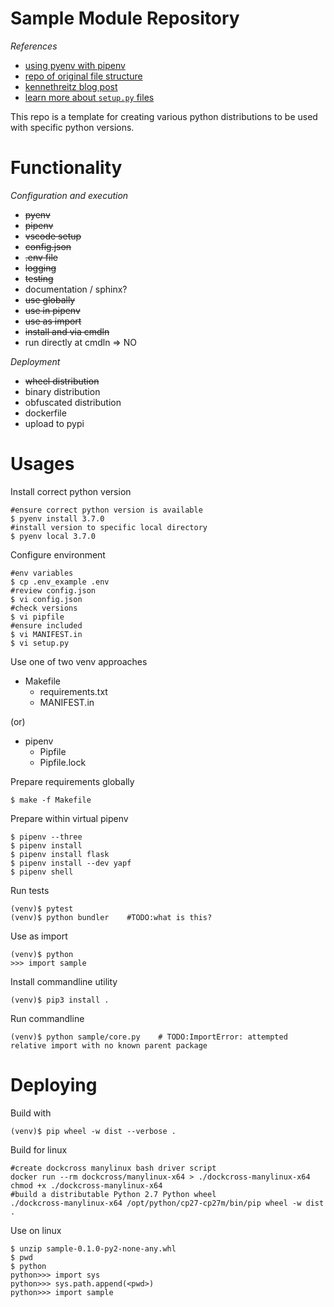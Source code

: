 Sample Module Repository
========================

_References_

* [using pyenv with pipenv](https://hackernoon.com/reaching-python-development-nirvana-bb5692adf30c)
* [repo of original file structure](https://github.com/navdeep-G/samplemod)
* [kennethreitz blog post](<http://www.kennethreitz.org/essays/repository-structure-and-python>)
* [learn more about ``setup.py`` files](https://github.com/kennethreitz/setup.py)


This repo is a template for creating various python distributions to be used with specific python versions.



Functionality
========================

_Configuration and execution_

* ~~pyenv~~
* ~~pipenv~~
* ~~vscode setup~~
* ~~config.json~~
* ~~.env file~~
* ~~logging~~
* ~~testing~~
* documentation / sphinx?
* ~~use globally~~
* ~~use in pipenv~~
* ~~use as import~~
* ~~install and via cmdln~~
* run directly at cmdln => NO

_Deployment_

* ~~wheel distribution~~
* binary distribution
* obfuscated distribution
* dockerfile
* upload to pypi





Usages
========================

Install correct python version

```
#ensure correct python version is available
$ pyenv install 3.7.0
#install version to specific local directory
$ pyenv local 3.7.0
```

Configure environment

```
#env variables
$ cp .env_example .env
#review config.json
$ vi config.json
#check versions
$ vi pipfile
#ensure included
$ vi MANIFEST.in
$ vi setup.py
```

Use one of two venv approaches

* Makefile
  - requirements.txt
  - MANIFEST.in

(or)

* pipenv
  - Pipfile
  - Pipfile.lock

Prepare requirements globally 

```
$ make -f Makefile
```

Prepare within virtual pipenv

```
$ pipenv --three
$ pipenv install
$ pipenv install flask
$ pipenv install --dev yapf
$ pipenv shell
```

Run tests

```
(venv)$ pytest
(venv)$ python bundler    #TODO:what is this?
```

Use as import

```
(venv)$ python
>>> import sample
```

Install commandline utility

```
(venv)$ pip3 install .
```

Run commandline

```
(venv)$ python sample/core.py    # TODO:ImportError: attempted relative import with no known parent package
```




Deploying
========================

Build with

```
(venv)$ pip wheel -w dist --verbose .
```

Build for linux

```
#create dockcross manylinux bash driver script
docker run --rm dockcross/manylinux-x64 > ./dockcross-manylinux-x64
chmod +x ./dockcross-manylinux-x64
#build a distributable Python 2.7 Python wheel
./dockcross-manylinux-x64 /opt/python/cp27-cp27m/bin/pip wheel -w dist .
```

Use on linux

```
$ unzip sample-0.1.0-py2-none-any.whl
$ pwd
$ python
python>>> import sys
python>>> sys.path.append(<pwd>)
python>>> import sample
```